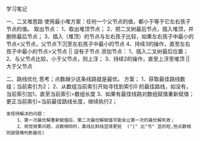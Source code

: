学习笔记
	
一、二叉堆思路
使用最小堆方案：任何一个父节点的值，都小于等于它左右孩子节点的值。
取出节点： 1、取出堆顶节点；
			2、把二叉树最后节点，插入堆顶，并删除最后节点；
			3、插入（堆顶）的节点与左右孩子比较，如果左右孩子中最小的节点<父节点，父节点下沉至左右孩子中最小的节点
			4、持续3的操作，直至左右孩子中最小的节点>父节点 || 没有子节点
添加节点： 1、插入二叉树最后位置；
			2、与父节点比较，小于父节点，则上浮；
			3、持续2的操作，直至上浮至堆顶 || 大于父节点
			
二、路线优化
	思考；点数越少这条线路就是最优。
	方案；
		1、获取最佳路线数组；当前索引为2；
		2、从数组当前索引开始寻找到索引0 的最佳路线，如没有，当前索引加1，直至当前索引>数组长度 
		3、如果有最佳线路对数组赋值重新赋值；更正当前索引=当前最佳路线长度，继续执行2；
	
	发现待解决的问题：
		1、第一次最优解重新赋值后，第二次最优解赋值可能会让第一次的最优解失效；
		2、视觉效果问题，点数相同时，直线比斜线显得更短  ("|" 比"弓" 显的短,但点数相同就很难判断最优)
